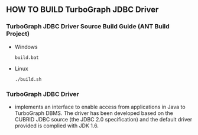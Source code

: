 ## HOW TO BUILD TurboGraph JDBC Driver
### TurboGraph JDBC Driver Source Build Guide (ANT Build Project)
- Windows
  ```
  build.bat 
  ```
    
- Linux

  ```
  ./build.sh 
  ```

### TurboGraph JDBC Driver 
- implements an interface to enable access 
  from applications in Java to TurboGraph DBMS.
  The driver has been developed based on the CUBRID JDBC source (the JDBC 2.0 specification)
  and the default driver provided is complied with JDK 1.6.


